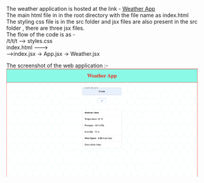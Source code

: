 The weather application is hosted at the link - [Weather App](https://abhinavpatel271.github.io/codeX_weatherApp/)  
The main html file in in the root directory with the file name as index.html  
The styling css file is in the src folder and jsx files are also present in the src folder , there are three jsx files.  
The flow of the code is as -  
/t/t/t              --> styles.css  
index.html --->  
               -->index.jsx -> App.jsx -> Weather.jsx  

The screenshot of the web application :-  
<img src="screenshot.png" />
             

 
